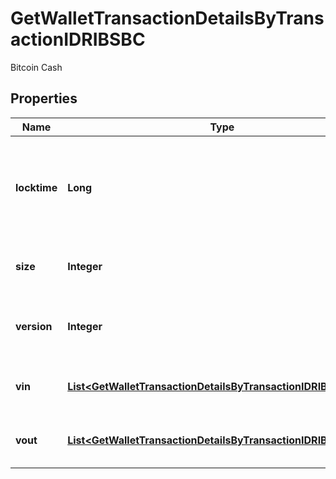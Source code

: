 

# GetWalletTransactionDetailsByTransactionIDRIBSBC

Bitcoin Cash

## Properties

| Name | Type | Description | Notes |
|------------ | ------------- | ------------- | -------------|
|**locktime** | **Long** | Represents the time at which a particular transaction can be added to the blockchain. |  |
|**size** | **Integer** | Represents the total size of this transaction. |  |
|**version** | **Integer** | Represents the transaction version number. |  |
|**vin** | [**List&lt;GetWalletTransactionDetailsByTransactionIDRIBSBCVin&gt;**](GetWalletTransactionDetailsByTransactionIDRIBSBCVin.md) | Object Array representation of transaction inputs |  |
|**vout** | [**List&lt;GetWalletTransactionDetailsByTransactionIDRIBSBCVout&gt;**](GetWalletTransactionDetailsByTransactionIDRIBSBCVout.md) | Object Array representation of transaction outputs |  |



